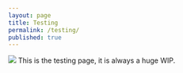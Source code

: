 ```yaml
---
layout: page
title: Testing
permalink: /testing/
published: true
---
```

![]({{site.baseurl}}/https://www.bing.com/images/search?view=detailV2&ccid=Qhi2ydDE&id=92438CA6148FAE4F2BD0A8340DDD7EBE92AB16AC&thid=OIP.Qhi2ydDE6NLHj2PiNFQMYQHaF1&mediaurl=http%3a%2f%2fwww.i3itpeople.com%2fimg%2fsoftware-test.png&exph=725&expw=919&q=testing&simid=607988936919156555&selectedIndex=7&ajaxhist=0)
This is the testing page, it is always a huge WIP.
